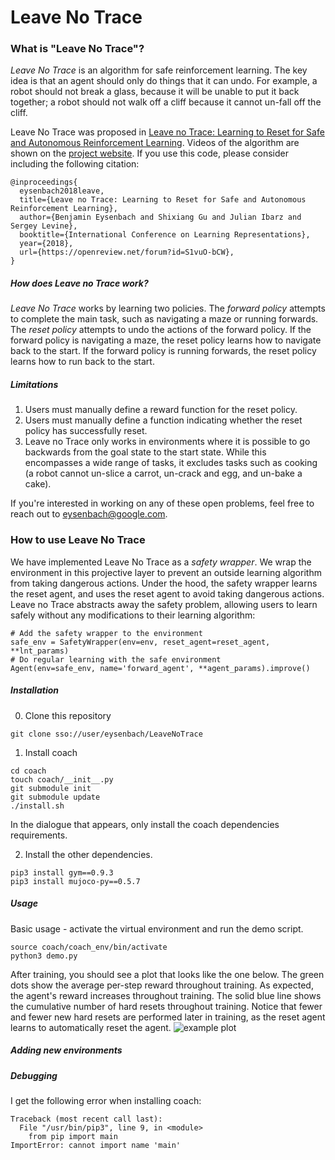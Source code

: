 # Leave No Trace

### What is "Leave No Trace"?
*Leave No Trace* is an algorithm for safe reinforcement learning. The key idea is that an agent should only do things that it can undo. For example, a robot should not break a glass, because it will be unable to put it back together; a robot should not walk off a cliff because it cannot un-fall off the cliff.

Leave No Trace was proposed in [Leave no Trace: Learning to Reset for Safe and Autonomous Reinforcement Learning](https://arxiv.org/pdf/1711.06782.pdf). Videos of the algorithm are shown on the [project website](https://sites.google.com/site/mlleavenotrace/). If you use this code, please consider including the following citation:
```
@inproceedings{
  eysenbach2018leave,
  title={Leave no Trace: Learning to Reset for Safe and Autonomous Reinforcement Learning},
  author={Benjamin Eysenbach and Shixiang Gu and Julian Ibarz and Sergey Levine},
  booktitle={International Conference on Learning Representations},
  year={2018},
  url={https://openreview.net/forum?id=S1vuO-bCW},
}
```

##### How does Leave no Trace work?
*Leave No Trace* works by learning two policies. The *forward policy* attempts to complete the main task, such as navigating a maze or running forwards. The *reset policy* attempts to undo the actions of the forward policy. If the forward policy is navigating a maze, the reset policy learns how to navigate back to the start. If the forward policy is running forwards, the reset policy learns how to run back to the start.

##### Limitations

1. Users must manually define a reward function for the reset policy.
2. Users must manually define a function indicating whether the reset policy has successfully reset.
3. Leave no Trace only works in environments where it is possible to go backwards from the goal state to the start state. While this encompasses a wide range of tasks, it excludes tasks such as cooking (a robot cannot un-slice a carrot, un-crack and egg, and un-bake a cake).

If you're interested in working on any of these open problems, feel free to reach out to <eysenbach@google.com>.


### How to use Leave No Trace

We have implemented Leave No Trace as a *safety wrapper*. We wrap the environment in this projective layer to prevent an outside learning algorithm from taking dangerous actions. Under the hood, the safety wrapper learns the reset agent, and uses the reset agent to avoid taking dangerous actions. Leave no Trace abstracts away the safety problem, allowing users to learn safely without any modifications to their learning algorithm:
```
# Add the safety wrapper to the environment
safe_env = SafetyWrapper(env=env, reset_agent=reset_agent, **lnt_params)
# Do regular learning with the safe environment
Agent(env=safe_env, name='forward_agent', **agent_params).improve()
```


##### Installation

0. Clone this repository

  ```git clone sso://user/eysenbach/LeaveNoTrace```

1. Install coach

  ```
  cd coach
  touch coach/__init__.py
  git submodule init
  git submodule update
  ./install.sh
  ```
  In the dialogue that appears, only install the coach dependencies
  requirements.

2. Install the other dependencies.

  ```
  pip3 install gym==0.9.3
  pip3 install mujoco-py==0.5.7
  ```


##### Usage

Basic usage - activate the virtual environment and run the demo script.
  ```
  source coach/coach_env/bin/activate
  python3 demo.py
  ```
After training, you should see a plot that looks like the one below. The green dots show the average per-step reward throughout training. As expected, the agent's reward increases throughout training. The solid blue line shows the cumulative number of hard resets throughout training. Notice that fewer and fewer new hard resets are performed later in training, as the reset agent learns to automatically reset the agent.
![example plot](plot.png)

##### Adding new environments


##### Debugging

I get the following error when installing coach:
```
Traceback (most recent call last):
  File "/usr/bin/pip3", line 9, in <module>
    from pip import main
ImportError: cannot import name 'main'
```
